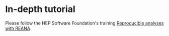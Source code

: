 # In-depth tutorial

Please follow the HEP Software Foundation's training [Reproducible analyses
with REANA](https://hsf-training.github.io/hsf-training-reana-webpage/).
